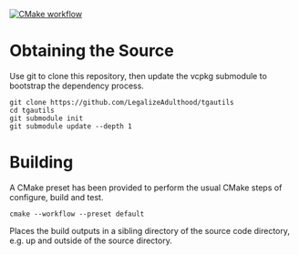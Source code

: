 [![CMake workflow](https://github.com/LegalizeAdulthood/tgautils/actions/workflows/cmake.yml/badge.svg)](https://github.com/LegalizeAdulthood/tgautils/actions/workflows/cmake.yml)

# Obtaining the Source

Use git to clone this repository, then update the vcpkg submodule to bootstrap
the dependency process.

```
git clone https://github.com/LegalizeAdulthood/tgautils
cd tgautils
git submodule init
git submodule update --depth 1
```

# Building

A CMake preset has been provided to perform the usual CMake steps of
configure, build and test.

```
cmake --workflow --preset default
```

Places the build outputs in a sibling directory of the source code directory, e.g. up
and outside of the source directory.
